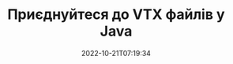 ---
############################# Static ############################
layout: "auto-gen-merger"
date: 2022-10-21T07:19:34
draft: false
otherformats: mhtml odp ods odt one otp ott pdf pps ppsx ppt pptx rtf tex vdx vsdm

############################# Head ############################
head_title: "Приєднайтеся до VTX файлів через Java & J2SE Documents Merger API"
head_description: "Об’єднайте кілька файлів VTX у Java за допомогою API об’єднання документів із усіма даними, стилем і форматуванням як вихідними документами."

############################# Header ############################
title: "Приєднуйтеся до VTX файлів у Java"
description: "Приєднайтеся до VTX за допомогою кількох рядків коду Java."
bg_image: "https://cms.admin.containerize.com/templates/aspose/App_Themes/V3/images/bg/header1.png"
bg_overlay: false
button:
    enable: true
    icon: "fas fa-arrow-down"
    label: "Завантажте безкоштовну пробну версію"
    link: "https://downloads.groupdocs.com/merger/java"

############################# SubMenu ############################
submenu:
    enable: true

    left:
        img_alt: "GroupDocs.Merger for Java"
        image: "https://cms.admin.containerize.com/templates/groupdocs/images/product-logos/90x90-noborder/groupdocs-merger-java.png"
        product: "GroupDocs.Merger"
        platform: "Java"

    middle:
        button:

            # button loop
            - link: "https://apireference.groupdocs.com/merger/java"
              text: "Довідник API"

            # button loop
            - link: "https://github.com/groupdocs-merger"
              text: "Приклади коду"

            # button loop
            - link: "https://products.groupdocs.app/merger/family"
              text: "Живі демонстрації"

            # button loop
            - link: "https://purchase.groupdocs.com/pricing/merger/java"
              text: "Ціноутворення"

    right:
        link_download: "https://downloads.groupdocs.com/merger"
        link_learn: "https://docs.groupdocs.com/merger/java"
        link_buy: "https://purchase.groupdocs.com"

############################# About ############################
about:
    enable: true
    title: "Про API GroupDocs.Merger for Java"
    content: |
        [GroupDocs.Merger for Java](/uk/merger/java/) надає зручне рішення для об’єднання кількох PDF, Microsoft Office (Word, Excel, PowerPoint, OneNote), OpenDocument, HTML, зображень і багато інших документів в одному файлі в програмах Java. GroupDocs.Merger заощадить вам багато зусиль, оскільки вам дозволено приєднуватися до VTX документів — немає потреби встановлювати будь-яке стороннє програмне забезпечення, настільні програми чи плагіни. Тепер не потрібно витрачати час і об'єднувати файли вручну! Місія GroupDocs — забезпечити найкращу якість і спростити робочі процеси обробки документів.
        
        GroupDocs.Merger API — це правильний вибір для корпоративних рішень, яким потрібні функції об’єднання файлів. Ці API добре підтримуються на всіх основних операційних системах і платформах, включаючи J2SE 7.0 (1.7), J2SE 8.0 (1.8), Java 10.

############################# Steps ############################
steps:
    enable: true
    title_left: "Об’єднайте кілька файлів VTX у Java"
    content_left: |
        [GroupDocs.Merger for Java](/uk/merger/java/) полегшує розробникам Java об’єднання кількох файлів VTX, виконавши кілька простих кроків.
        
        * Створіть екземпляр **Merger** і передайте вихідний шлях до документа як параметр конструктора.
        * Викличте **Join** класу **Merger** і передайте шлях другого вихідного документа.
        * Викличте **Save** класу **Merger**, щоб зберегти об’єднаний документ.

    title_right: "Системні вимоги"
    content_right: |
        API GroupDocs.Merger for Java підтримуються на всіх основних платформах і операційних системах. Перш ніж виконувати наведений нижче код, переконайтеся, що у вашій системі встановлено такі передумови.

        * Операційні системи: Microsoft Windows, Linux, MacOS
        * Середовища розробки: NetBeans, IntelliJ IDEA, Eclipse
        * Каркаси: J2SE 7.0 (1.7), J2SE 8.0 (1.8), Java 10
        * Завантажте останню версію GroupDocs.Merger for Java з [Maven](https://repository.groupdocs.com/webapp/#/artifacts/browse/tree/General/repo/com/groupdocs/groupdocs-merger)
         
    code: |
     {{% merger/additional-styles %}}
     {{< merger/code-merger title="Як об’єднати файли VTX за допомогою прикладу коду Java">}}

        ```java    
        // Об’єднайте файли VTX за допомогою API GroupDocs.Merger для Java
        // Створення екземпляра злиття з вхідним документом VTX
        Merger merger = new Merger("input_1.vtx");

        // Викличте метод об’єднання екземпляра класу Merger і передайте шлях другого вихідного документа
        merger.join("input_2.vtx");
    
        // Викличте метод збереження екземпляра класу Merger, щоб зберегти об’єднаний документ
        merger.save("merged-file.vtx"); 
        ```
     {{< /merger/code-merger >}}

############################# Demos ############################
demos:
    enable: true
    title: "Демонстрації в реальному часі – онлайн-додаток для приєднання до документів"
    content: |
       Приєднайтеся до кількох файлів VTX просто зараз, відвідавши веб-сайт [GroupDocs.Merger Live Demos](https://products.groupdocs.app/merger/vtx).
       Жива демонстрація має такі переваги.
        
############################# About Formats ############################
about_formats:
    enable: true

############################# More Formats ############################
more_formats:
    enable: true
    title: "Об'єднання інших форматів документів"
    content: |
        Java API об’єднання документів для форматів файлів і зображень. Об’єднайте деякі з популярних форматів документів, як зазначено нижче.

############################# Back to top ###############################
back_to_top:
    enable: true
---